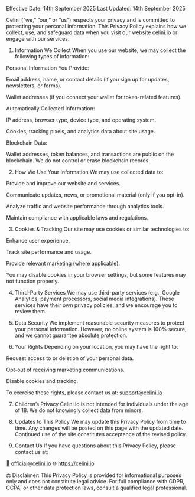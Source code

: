 Effective Date: 14th September 2025
Last Updated: 14th September 2025

Celini (“we,” “our,” or “us”) respects your privacy and is committed to protecting your personal information. This Privacy Policy explains how we collect, use, and safeguard data when you visit our website celini.io or engage with our services.

1. Information We Collect
When you use our website, we may collect the following types of information:

Personal Information You Provide:

Email address, name, or contact details (if you sign up for updates, newsletters, or forms).

Wallet addresses (if you connect your wallet for token-related features).

Automatically Collected Information:

IP address, browser type, device type, and operating system.

Cookies, tracking pixels, and analytics data about site usage.

Blockchain Data:

Wallet addresses, token balances, and transactions are public on the blockchain. We do not control or erase blockchain records.

2. How We Use Your Information
We may use collected data to:

Provide and improve our website and services.

Communicate updates, news, or promotional material (only if you opt-in).

Analyze traffic and website performance through analytics tools.

Maintain compliance with applicable laws and regulations.

3. Cookies & Tracking
Our site may use cookies or similar technologies to:

Enhance user experience.

Track site performance and usage.

Provide relevant marketing (where applicable).

You may disable cookies in your browser settings, but some features may not function properly.

4. Third-Party Services
We may use third-party services (e.g., Google Analytics, payment processors, social media integrations). These services have their own privacy policies, and we encourage you to review them.

5. Data Security
We implement reasonable security measures to protect your personal information. However, no online system is 100% secure, and we cannot guarantee absolute protection.

6. Your Rights
Depending on your location, you may have the right to:

Request access to or deletion of your personal data.

Opt-out of receiving marketing communications.

Disable cookies and tracking.

To exercise these rights, please contact us at: support@celini.io

7. Children’s Privacy
Celini.io is not intended for individuals under the age of 18. We do not knowingly collect data from minors.

8. Updates to This Policy
We may update this Privacy Policy from time to time. Any changes will be posted on this page with the updated date. Continued use of the site constitutes acceptance of the revised policy.

9. Contact Us
If you have questions about this Privacy Policy, please contact us at:

📧 official@celini.io
🌐 https://celini.io

⚖️ Disclaimer: This Privacy Policy is provided for informational purposes only and does not constitute legal advice. For full compliance with GDPR, CCPA, or other data protection laws, consult a qualified legal professional.
